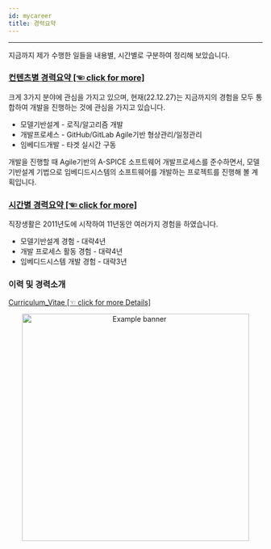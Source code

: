 ```yaml
---
id: mycareer
title: 경력요약
---
```

---

지금까지 제가 수행한 일들을 내용별, 시간별로 구분하여 정리해 보았습니다.

### [컨텐츠별 경력요약 [☜ click for more]](./mycareer/contents)

크게 3가지 분야에 관심을 가지고 있으며, 현재(22.12.27)는 지금까지의 경험을 모두 통합하여 개발을 진행하는 것에 관심을 가지고 있습니다.
* 모델기반설계 - 로직/알고리즘 개발
* 개발프로세스 - GitHub/GitLab Agile기반 형상관리/일정관리
* 임베디드개발 - 타겟 실시간 구동

개발을 진행할 때 Agile기반의 A-SPICE 소프트웨어 개발프로세스를 준수하면서, 모델기반설계 기법으로 임베디드시스템의 소프트웨어를 개발하는 프로젝트를 진행해 볼 계획입니다.

### [시간별 경력요약 [☜ click for more]](./mycareer/time)

직장생활은 2011년도에 시작하여 11년동안 여러가지 경험을 하였습니다.
* 모델기반설계 경험 - 대략4년
* 개발 프로세스 활동 경험 - 대략4년
* 임베디드시스템 개발 경험 - 대략3년

### 이력 및 경력소개

[Curriculum_Vitae [☜ click for more Details]](/assets/ChuldongShim_Curriculum_Vitae_v13_230212.pdf)

<p align="center">
	<img
		src={require('/img/ChuldongShim_Curriculum_Vitae_v13_230212.png').default}
		alt="Example banner"
		width="450"
	/>
</p>

